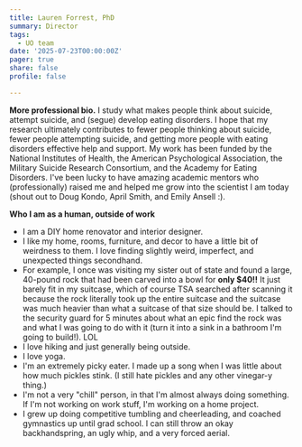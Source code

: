 ```yaml
---
title: Lauren Forrest, PhD
summary: Director
tags: 
  - UO team
date: '2025-07-23T00:00:00Z'
pager: true
share: false
profile: false

---
```


**More professional bio.**
I study what makes people think about suicide, attempt suicide, and (segue) develop eating disorders. I hope that my research ultimately contributes to fewer people thinking about suicide, fewer people attempting suicide, and getting more people with eating disorders effective help and support. My work has been funded by the National Institutes of Health, the American Psychological Association, the Military Suicide Research Consortium, and the Academy for Eating Disorders. I've been lucky to have amazing academic mentors who (professionally) raised me and helped me grow into the scientist I am today (shout out to Doug Kondo, April Smith, and Emily Ansell :). 

**Who I am as a human, outside of work**
- I am a DIY home renovator and interior designer.
- I like my home, rooms, furniture, and decor to have a little bit of weirdness to them. I love finding slightly weird, imperfect, and unexpected things secondhand.
- For example, I once was visiting my sister out of state and found a large, 40-pound rock that had been carved into a bowl for **only $40!!** It just barely fit in my suitcase, which of course TSA searched after scanning it because the rock literally took up the entire suitcase and the suitcase was much heavier than what a suitcase of that size should be. I talked to the security guard for 5 minutes about what an epic find the rock was and what I was going to do with it (turn it into a sink in a bathroom I'm going to build!). LOL
- I love hiking and just generally being outside.
- I love yoga.
- I'm an extremely picky eater. I made up a song when I was little about how much pickles stink. (I still hate pickles and any other vinegar-y thing.)
- I'm not a very "chill" person, in that I'm almost always doing something. If I'm not working on work stuff, I'm working on a home project.
- I grew up doing competitive tumbling and cheerleading, and coached gymnastics up until grad school. I can still throw an okay backhandspring, an ugly whip, and a very forced aerial. 